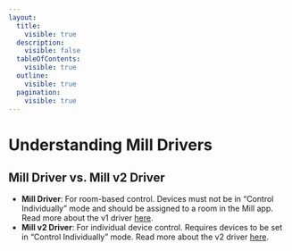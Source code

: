 ```yaml
---
layout:
  title:
    visible: true
  description:
    visible: false
  tableOfContents:
    visible: true
  outline:
    visible: true
  pagination:
    visible: true
---
```


# Understanding Mill Drivers

## **Mill Driver vs. Mill v2 Driver**

* **Mill Driver**: For room-based control. Devices must not be in “Control Individually” mode and should be assigned to a room in the Mill app. Read more about the v1 driver [here](mill-v1.md).
* **Mill v2 Driver**: For individual device control. Requires devices to be set in “Control Individually” mode. Read more about the v2 driver [here](mill-v2.md).
